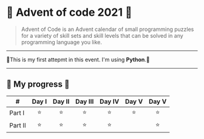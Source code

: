 # :santa: Advent of code 2021 :santa:

>Advent of Code is an Advent calendar of small programming puzzles for a variety of skill sets and skill levels that can be solved in any programming language you like.

---

:christmas_tree:This is my first attepmt in this event. I'm using **Python**.:christmas_tree:

---

## :gift: My progress :gift:

| #          |Day I|Day II|Day III|Day IV| Day V|  Day V| 
| ---------- |:----:|:----:|:----:|:----:|:----:|:----:|
| Part I     | ⭐ | ⭐ | ⭐ | ⭐ | ⭐ | ⭐ |
| Part II    | ⭐ | ⭐ | ⭐ | ⭐ |    | ⭐ |

